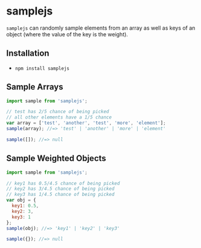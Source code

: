 # samplejs

`samplejs` can randomly sample elements from an array as well as keys of an object (where the value of the key is the weight).

## Installation

- `npm install samplejs`

## Sample Arrays

```js
import sample from 'samplejs';

// test has 2/5 chance of being picked
// all other elements have a 1/5 chance
var array = ['test', 'another', 'test', 'more', 'element'];
sample(array); //=> 'test' | 'another' | 'more' | 'element'

sample([]); //=> null
```

## Sample Weighted Objects

```js
import sample from 'samplejs';

// key1 has 0.5/4.5 chance of being picked
// key2 has 3/4.5 chance of being picked
// key3 has 1/4.5 chance of being picked
var obj = {
  key1: 0.5,
  key2: 3,
  key3: 1
};
sample(obj); //=> 'key1' | 'key2' | 'key3'

sample({}); //=> null
```
